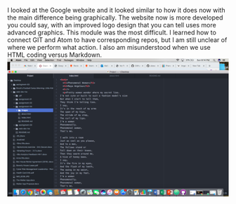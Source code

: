 I looked at the Google website and it looked similar to how it does now with the main difference being graphically. The website now is more developed you could say, with an improved logo design that you can tell uses more advanced graphics.
This module was the most difficult. I learned how to connect GIT and Atom to have corresponding repos, but I am still unclear of where we perform what action. I also am misunderstood when we use HTML coding versus Markdown.
![My Screenshot](./images/assignment-04-screenshot.png)
